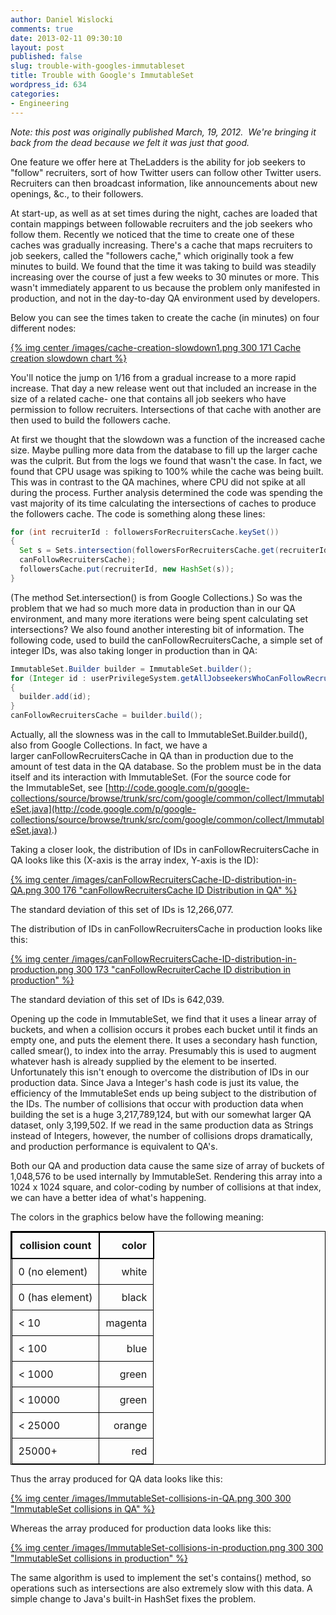 ```yaml
---
author: Daniel Wislocki
comments: true
date: 2013-02-11 09:30:10
layout: post
published: false
slug: trouble-with-googles-immutableset
title: Trouble with Google's ImmutableSet
wordpress_id: 634
categories:
- Engineering
---
```


_Note: this post was originally published March, 19, 2012.  We're bringing it back from the dead because we felt it was just that good._

One feature we offer here at TheLadders is the ability for job seekers to "follow" recruiters, sort of how Twitter users can follow other Twitter users. Recruiters can then broadcast information, like announcements about new openings, &c., to their followers.

At start-up, as well as at set times during the night, caches are loaded that contain mappings between followable recruiters and the job seekers who follow them.
Recently we noticed that the time to create one of these caches was gradually increasing. There's a cache that maps recruiters to job seekers, called the "followers cache," which originally took a few minutes to build. We found that the time it was taking to build was steadily increasing over the course of just a few weeks to 30 minutes or more. This wasn't immediately apparent to us because the problem only manifested in production, and not in the day-to-day QA environment used by developers.

Below you can see the times taken to create the cache (in minutes) on four different nodes:

<!-- more -->

[{% img center /images/cache-creation-slowdown1.png 300 171 Cache creation slowdown chart  %}](/images/cache-creation-slowdown1.png)

You'll notice the jump on 1/16 from a gradual increase to a more rapid increase. That day a new release went out that included an increase in the size of a related cache- one that contains all job seekers who have permission to follow recruiters. Intersections of that cache with another are then used to build the followers cache.

At first we thought that the slowdown was a function of the increased cache size. Maybe pulling more data from the database to fill up the larger cache was the culprit. But from the logs we found that wasn't the case. In fact, we found that CPU usage was spiking to 100% while the cache was being built. This was in contrast to the QA machines, where CPU did not spike at all during the process. Further analysis determined the code was spending the vast majority of its time calculating the intersections of caches to produce the followers cache. The code is something along these lines:

``` java 
for (int recruiterId : followersForRecruitersCache.keySet())
{
  Set s = Sets.intersection(followersForRecruitersCache.get(recruiterId),
  canFollowRecruitersCache);
  followersCache.put(recruiterId, new HashSet(s));
}
```

(The method Set.intersection() is from Google Collections.) So was the problem that we had so much more data in production than in our QA environment, and many more iterations were being spent calculating set intersections? We also found another interesting bit of information. The following code, used to build the canFollowRecruitersCache, a simple set of integer IDs, was also taking longer in production than in QA:

``` java
ImmutableSet.Builder builder = ImmutableSet.builder();
for (Integer id : userPrivilegeSystem.getAllJobseekersWhoCanFollowRecruiters())
{
  builder.add(id);
}
canFollowRecruitersCache = builder.build();
```

Actually, all the slowness was in the call to ImmutableSet.Builder.build(), also from Google Collections. In fact, we have a larger canFollowRecruitersCache in QA than in production due to the amount of test data in the QA database. So the problem must be in the data itself and its interaction with ImmutableSet. (For the source code for the ImmutableSet, see [http://code.google.com/p/google-collections/source/browse/trunk/src/com/google/common/collect/ImmutableSet.java](http://code.google.com/p/google-collections/source/browse/trunk/src/com/google/common/collect/ImmutableSet.java).)

Taking a closer look, the distribution of IDs in canFollowRecruitersCache in QA looks like this (X-axis is the array index, Y-axis is the ID):

[{% img center /images/canFollowRecruitersCache-ID-distribution-in-QA.png 300 176 "canFollowRecruitersCache ID Distribution in QA" %}](/images/canFollowRecruitersCache-ID-distribution-in-QA.png)

The standard deviation of this set of IDs is 12,266,077.

The distribution of IDs in canFollowRecruitersCache in production looks like this:

[{% img center /images/canFollowRecruitersCache-ID-distribution-in-production.png 300 173 "canFollowRecruiterCache ID distribution in production" %}](/images/canFollowRecruitersCache-ID-distribution-in-production.png)

The standard deviation of this set of IDs is 642,039.

Opening up the code in ImmutableSet, we find that it uses a linear array of buckets, and when a collision occurs it probes each bucket until it finds an empty one, and puts the element there. It uses a secondary hash function, called smear(), to index into the array. Presumably this is used to augment whatever hash is already supplied by the element to be inserted. Unfortunately this isn't enough to overcome the distribution of IDs in our production data. Since Java a Integer's hash code is just its value, the efficiency of the ImmutableSet ends up being subject to the distribution of the IDs. The number of collisions that occur with production data when building the set is a huge 3,217,789,124, but with our somewhat larger QA dataset, only 3,199,502. If we read in the same production data as Strings instead of Integers, however, the number of collisions drops dramatically, and production performance is equivalent to QA's.

Both our QA and production data cause the same size of array of buckets of 1,048,576 to be used internally by ImmutableSet. Rendering this array into a 1024 x 1024 square, and color-coding by number of collisions at that index, we can have a better idea of what's happening.

The colors in the graphics below have the following meaning:

<table style="border:1px solid black;border-collapse:collapse;margin:auto;">
  <tbody>
    <tr>
      <th style="border:2px solid black;padding:10px;">collision count</th>
      <th style="border:2px solid black;padding:10px;text-align:right">color</th>
    </tr>
    <tr>  
      <td style="border:1px solid black;padding:10px;">0 (no element)</td>
      <td style="border:1px solid black;padding:10px;text-align:right">white</td>
    </tr>
    <tr>
      <td style="border:1px solid black;padding:10px;">0 (has element)</td>
      <td style="border:1px solid black;padding:10px;text-align:right">black</td>
    </tr>
    <tr>
      <td style="border:1px solid black;padding:10px;">&lt; 10</td>
      <td style="border:1px solid black;padding:10px;text-align:right">magenta</td>
    </tr>
    <tr>
      <td style="border:1px solid black;padding:10px;">&lt; 100</td>
      <td style="border:1px solid black;padding:10px;text-align:right">blue</td>
    </tr>
    <tr>
      <td style="border:1px solid black;padding:10px;">&lt; 1000</td>
      <td style="border:1px solid black;padding:10px;text-align:right">green</td>
    </tr>
    <tr>
      <td style="border:1px solid black;padding:10px;">&lt; 10000</td>
      <td style="border:1px solid black;padding:10px;text-align:right">green</td>
    </tr>
    <tr>
      <td style="border:1px solid black;padding:10px;">&lt; 25000</td>
      <td style="border:1px solid black;padding:10px;text-align:right">orange</td>
    </tr>
    <tr>
      <td style="border:1px solid black;padding:10px;">25000+</td>
      <td style="border:1px solid black;padding:10px;text-align:right">red</td>
    </tr>
  </tbody>
</table>

Thus the array produced for QA data looks like this:

[{% img center /images/ImmutableSet-collisions-in-QA.png 300 300 "ImmutableSet collisions in QA" %}](/images/ImmutableSet-collisions-in-QA.png)

Whereas the array produced for production data looks like this:

[{% img center /images/ImmutableSet-collisions-in-production.png 300 300 "ImmutableSet collisions in production" %}](/images/ImmutableSet-collisions-in-production.png)


The same algorithm is used to implement the set's contains() method, so operations such as intersections are also extremely slow with this data. A simple change to Java's built-in HashSet fixes the problem.



